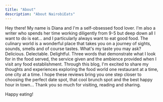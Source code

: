 ```yaml
---
title: "About"
description: "About NairobiEats"
---
```


Hey there! My name is Diana and I'm a self-obsessed food lover. I'm also a writer who spends her time working diligently from 9-5 but deep down all I want to do is eat... and I particularly always want to eat good food. The culinary world is a wonderful place that takes you on a journey of sights, sounds, smells and of course tastes. What's my taste you may ask? Delicious. Delectable. Delightful. Three words that demonstrate what I look for in the food served, the service given and the ambience provided when I visit any food establishment. Through this blog, I'm excited to share my thoughts and experiences exploring the food world one restaurant at a time, one city at a time. I hope these reviews bring you one step closer to choosing the perfect date spot, that cool brunch spot and the best happy hour in town... Thank you so much for visiting, reading and sharing.

Happy eating!
